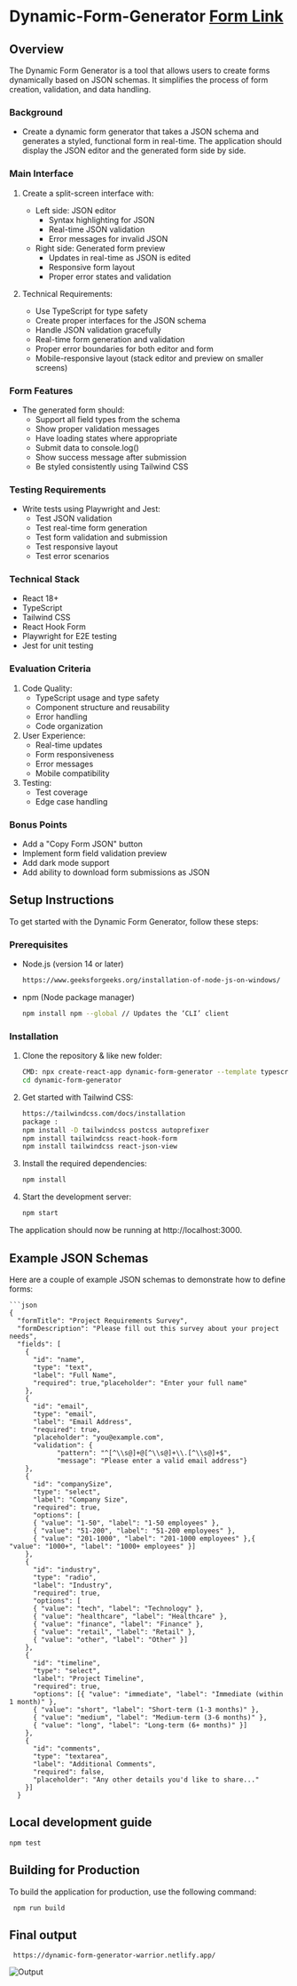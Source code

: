 <h1>Dynamic-Form-Generator <a href="https://dynamic-form-generator-warrior.netlify.app/">Form Link</a></h1>

## Overview

The Dynamic Form Generator is a tool that allows users to create forms dynamically based on JSON schemas. It simplifies the process of form creation, validation, and data handling.
 ### Background
 - Create a dynamic form generator that takes a JSON schema and generates a styled, functional form in real-time. The application should display the JSON editor and the generated form side by side.

### Main Interface
 1. Create a split-screen interface with:
    - Left side: JSON editor
      - Syntax highlighting for JSON
      - Real-time JSON validation
      - Error messages for invalid JSON
    - Right side: Generated form preview
      - Updates in real-time as JSON is edited
      - Responsive form layout
      - Proper error states and validation

2. Technical Requirements:
   - Use TypeScript for type safety
   - Create proper interfaces for the JSON schema
   - Handle JSON validation gracefully
   - Real-time form generation and validation
   - Proper error boundaries for both editor and form
   - Mobile-responsive layout (stack editor and preview on smaller screens)
   
### Form Features
 - The generated form should:
    - Support all field types from the schema
    - Show proper validation messages
    - Have loading states where appropriate
    - Submit data to console.log()
    - Show success message after submission
    - Be styled consistently using Tailwind CSS

 ### Testing Requirements
  - Write tests using Playwright and Jest:
    - Test JSON validation
    - Test real-time form generation
    - Test form validation and submission
    - Test responsive layout
    - Test error scenarios

  ### Technical Stack
   - React 18+
   - TypeScript
   - Tailwind CSS
   - React Hook Form
   - Playwright for E2E testing
   - Jest for unit testing

  ### Evaluation Criteria
  
   1. Code Quality:
      - TypeScript usage and type safety
      - Component structure and reusability
      - Error handling
      - Code organization
   2. User Experience:
      - Real-time updates
      - Form responsiveness
      - Error messages
      - Mobile compatibility
  3. Testing:
      - Test coverage
      - Edge case handling
 ### Bonus Points
  - Add a "Copy Form JSON" button
  - Implement form field validation preview
  - Add dark mode support
  - Add ability to download form submissions as JSON

## Setup Instructions

To get started with the Dynamic Form Generator, follow these steps:

### Prerequisites

- Node.js (version 14 or later)
  ```bash
  https://www.geeksforgeeks.org/installation-of-node-js-on-windows/
- npm (Node package manager)
  ```bash
  npm install npm --global // Updates the ‘CLI’ client

### Installation

1. Clone the repository & like new folder:

   ```bash
   CMD: npx create-react-app dynamic-form-generator --template typescript
   cd dynamic-form-generator
   
2. Get started with Tailwind CSS:
   ```bash
   https://tailwindcss.com/docs/installation
   package :
   npm install -D tailwindcss postcss autoprefixer
   npm install tailwindcss react-hook-form
   npm install tailwindcss react-json-view
   
3. Install the required dependencies:
   ```bash
   npm install

4. Start the development server:
   ```bash
   npm start
The application should now be running at http://localhost:3000.   

## Example JSON Schemas
Here are a couple of example JSON schemas to demonstrate how to define forms:

    ```json
    {
      "formTitle": "Project Requirements Survey",
      "formDescription": "Please fill out this survey about your project needs",
      "fields": [
        {
          "id": "name",
          "type": "text",
          "label": "Full Name",
          "required": true,"placeholder": "Enter your full name"
        },
        {
          "id": "email",
          "type": "email",
          "label": "Email Address",
          "required": true,
          "placeholder": "you@example.com",
          "validation": {
                "pattern": "^[^\\s@]+@[^\\s@]+\\.[^\\s@]+$",
                "message": "Please enter a valid email address"}
        },
        {
          "id": "companySize",
          "type": "select",
          "label": "Company Size",
          "required": true,
          "options": [
          { "value": "1-50", "label": "1-50 employees" },
          { "value": "51-200", "label": "51-200 employees" },
          { "value": "201-1000", "label": "201-1000 employees" },{ "value": "1000+", "label": "1000+ employees" }]
        },
        {
          "id": "industry",
          "type": "radio",
          "label": "Industry",
          "required": true,
          "options": [
          { "value": "tech", "label": "Technology" },
          { "value": "healthcare", "label": "Healthcare" },
          { "value": "finance", "label": "Finance" },
          { "value": "retail", "label": "Retail" },
          { "value": "other", "label": "Other" }]
        },
        {
          "id": "timeline",
          "type": "select",
          "label": "Project Timeline",
          "required": true,
          "options": [{ "value": "immediate", "label": "Immediate (within 1 month)" },
          { "value": "short", "label": "Short-term (1-3 months)" },
          { "value": "medium", "label": "Medium-term (3-6 months)" },
          { "value": "long", "label": "Long-term (6+ months)" }]
        },
        {
          "id": "comments",
          "type": "textarea",
          "label": "Additional Comments",
          "required": false,
          "placeholder": "Any other details you'd like to share..."
        }]
      }

## Local development guide

    npm test

## Building for Production
To build the application for production, use the following command:
     
     npm run build

## Final output

     https://dynamic-form-generator-warrior.netlify.app/

<img align="center" alt="Output" src="https://raw.githubusercontent.com/harish5108/Dynamic-Form-Generator/refs/heads/main/Screenshot%202024-11-19%20094435.jpg">


